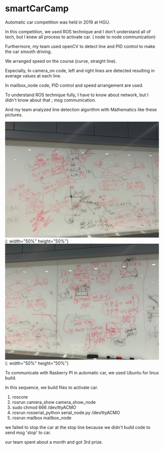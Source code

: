 # smartCarCamp

Automatic car competition was held in 2019 at HGU.

In this competition, we used ROS technique and I don't understand all of tech, but I knew all process to activate car. ( node to node communication)

Furthermore, my team used openCV to detect line and PID control to make the car smooth driving.

We arranged speed on the course (curve, straight line).


Especially, In camera_on code, left and right lines are detected resulting in average values at each line.

In mailbox_node code, PID control and speed arrangement are used.

To understand ROS technique fully, I have to know about network, but I didn't know about that ; msg communication.

And my team analyzed line detection algorithm with Mathematics like these pictures.


![mat1](./img/analyze1.jpg){: width="50%" height="50%"}
![mat2](./img/analyze2.jpg){: width="50%" height="50%"}

To communicate with Rasberry PI in automatic car, we used Ubuntu for linux build.

In this sequence, we build files to activate car.
1. roscore
2. rosrun camera_show camera_show_node
3. sudo chmod 666 /dev/ttyACMO
4. rosrun rosserial_python serial_node.py /dev/ttyACMO
5. rosrun mailbox mailbox_node

we failed to stop the car at the stop line because we didn't build code to send msg 'stop' to car.

our team spent about a month and got 3rd prize.
